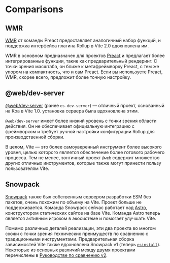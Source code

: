 # Comparisons

## WMR

[WMR](https://github.com/preactjs/wmr) от команды Preact предоставляет аналогичный набор функций, и поддержка интерфейса плагина Rollup в Vite 2.0 вдохновлена им.

WMR в основном предназначен для проектов [Preact](https://preactjs.com/) и предлагает более интегрированные функции, такие как предварительный рендеринг. С точки зрения масштаба, он ближе к метафреймворку Preact, с тем же упором на компактность, что и сам Preact. Если вы используете Preact, WMR, скорее всего, предложит более точную настройку.

## @web/dev-server

[@web/dev-server](https://modern-web.dev/docs/dev-server/overview/) (ранее `es-dev-server`) — отличный проект, основанный на Koa в Vite 1.0. установка сервера была вдохновлена этим.

`@web/dev-server` имеет более низкий уровень с точки зрения области действия. Он не обеспечивает официальную интеграцию с фреймворком и требует ручной настройки конфигурации Rollup для производственной сборки.

В целом, Vite — это более самоуверенный инструмент более высокого уровня, целью которого является обеспечение более готового рабочего процесса. Тем не менее, зонтичный проект `@web` содержит множество других отличных инструментов, которые также могут принести пользу пользователям Vite.

## Snowpack

[Snowpack](https://www.snowpack.dev/) также был собственным сервером разработки ESM без пакетов, очень похожим по объему на Vite. Проект больше не поддерживается. Команда Snowpack сейчас работает над [Astro](https://astro.build/), конструктором статических сайтов на базе Vite. Команда Astro теперь является активным игроком в экосистеме и помогает улучшать Vite.

Помимо различных деталей реализации, эти два проекта во многом схожи с точки зрения технических преимуществ по сравнению с традиционными инструментами. Предварительная сборка зависимостей Vite также вдохновлена Snowpack v1 (теперь [`esinstall`](https://github.com/snowpackjs/snowpack/tree/main/esinstall)). Некоторые из основных различий между двумя проектами перечислены в [Руководстве по сравнению v2](https://v2.vitejs.dev/guide/comparisons).
